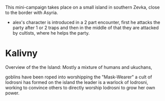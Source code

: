 This mini-campaign takes place on a small island in southern Zevka, close to the border with Asyria.

- alex's character is introduced in a 2 part encounter, first he attacks the party after 1 or 2 traps and then in the middle of that they are attacked by cultists, where he helps the party.

# Kalivny
Overview of the the Island:
Mostly a mixture of humans and ukuchans, 

goblins have been roped into worshipping the "Mask-Wearer"
a cult of Iodrosni has formed on the island
the leader is a warlock of Iodrosni, working to convince others to directly worship Iodrosni to grow her own power.